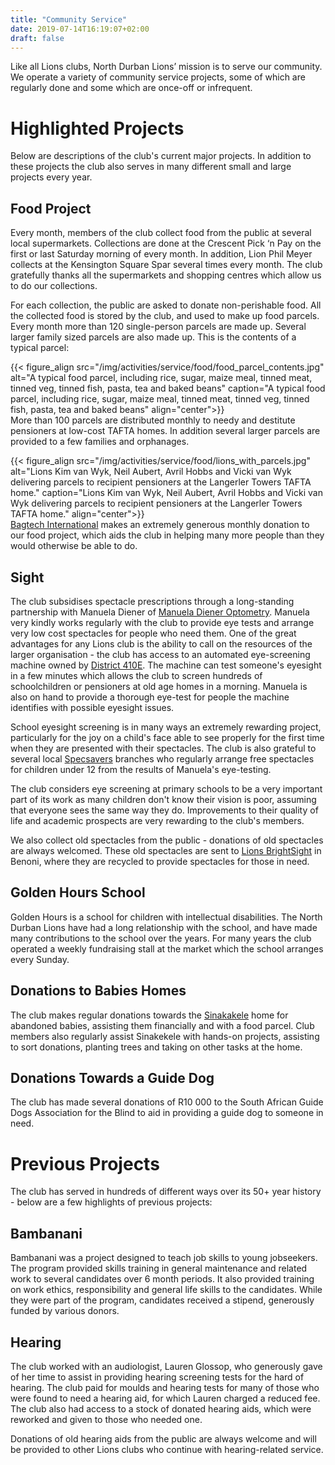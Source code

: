 ```yaml
---
title: "Community Service"
date: 2019-07-14T16:19:07+02:00
draft: false
---
```


Like all Lions clubs, North Durban Lions’ mission is to serve our community. We operate a variety of community service projects, some of which are regularly done and some which are once-off or infrequent.

# Highlighted Projects

Below are descriptions of the club's current major projects. In addition to these projects the club also serves in many different small and large projects every year.

## Food Project
Every month, members of the club collect food from the public at several local supermarkets. Collections are done at the Crescent Pick ‘n Pay on the first or last Saturday morning of every month. In addition, Lion Phil Meyer collects at the Kensington Square Spar several times every month. The club gratefully thanks all the supermarkets and shopping centres which allow us to do our collections.

For each collection, the public are asked to donate non-perishable food. All the collected food is stored by the club, and used to make up food parcels. Every month more than 120 single-person parcels  are made up. Several larger family sized parcels are also made up. This is the contents of a typical parcel:

{{< figure_align src="/img/activities/service/food/food_parcel_contents.jpg" alt="A typical food parcel, including rice, sugar, maize meal, tinned meat, tinned veg, tinned fish, pasta, tea and baked beans" caption="A typical food parcel, including rice, sugar, maize meal, tinned meat, tinned veg, tinned fish, pasta, tea and baked beans" align="center">}}
 \
More than 100 parcels are distributed monthly to needy and destitute pensioners at low-cost TAFTA homes. In addition several larger parcels are provided to a few families and orphanages.

{{< figure_align src="/img/activities/service/food/lions_with_parcels.jpg" alt="Lions Kim van Wyk, Neil Aubert, Avril Hobbs and Vicki van Wyk delivering parcels to recipient pensioners at the Langerler Towers TAFTA home." caption="Lions Kim van Wyk, Neil Aubert, Avril Hobbs and Vicki van Wyk delivering parcels to recipient pensioners at the Langerler Towers TAFTA home." align="center">}}
 \
[Bagtech International](http://www.bagtechint.com) makes an extremely generous monthly donation to our food project, which aids the club in helping many more people than they would otherwise be able to do.

## Sight
The club subsidises spectacle prescriptions through a long-standing partnership with Manuela Diener of [Manuela Diener Optometry](http://www.eyesa.co.za/). Manuela very kindly works regularly with the club to provide eye tests and arrange very low cost spectacles for people who need them. One of the great advantages for any Lions club is the ability to call on the resources of the larger organisation - the club has access to an automated eye-screening machine owned by [District 410E](https://lions410e.org.za/). The machine can test someone's eyesight in a few minutes which allows the club to screen hundreds of schoolchildren or pensioners at old age homes in a morning. Manuela is also on hand to provide a thorough eye-test for people the machine identifies with possible eyesight issues. 

School eyesight screening is in many ways an extremely rewarding project, particularly for the joy on a child's face able to see properly for the first time when they are presented with their spectacles. The club is also grateful to several local [Specsavers](https://www.specsavers.co.za/) branches who regularly arrange free spectacles for children under 12 from the results of Manuela's eye-testing.

The club considers eye screening at primary schools to be a very important part of its work as many children don't know their vision is poor, assuming that everyone sees the same way they do. Improvements to their quality of life and academic prospects are very rewarding to the club's members.

We also collect old spectacles from the public - donations of old spectacles are always welcomed. These old spectacles are sent to [Lions BrightSight](http://www.lionsbrightsight.co.za/ ) in Benoni, where they are recycled to provide spectacles for those in need.

## Golden Hours School
Golden Hours is a school for children with intellectual disabilities. The North Durban Lions have had a long relationship with the school, and have made many contributions to the school over the years. For many years the club operated a weekly fundraising stall at the market which the school arranges every Sunday.

## Donations to Babies Homes
The club makes regular donations towards the [Sinakakele](http://sinakekele.org.za/) home for abandoned babies, assisting them financially and with a food parcel. Club members also regularly assist Sinakekele with hands-on projects, assisting to sort donations, planting trees and taking on other tasks at the home.

## Donations Towards a Guide Dog
The club has made several donations of R10 000 to the South African Guide Dogs Association for the Blind to aid in providing a guide dog to someone in need.

# Previous Projects

The club has served in hundreds of different ways over its 50+ year history - below are a few highlights of previous projects:

## Bambanani
Bambanani was a project designed to teach job skills to young jobseekers. The program provided skills training in general maintenance and related work to several candidates over 6 month periods. It also provided training on work ethics, responsibility and general life skills to the candidates. While they were part of the program, candidates received a stipend, generously funded by various donors.

## Hearing
The club worked with an audiologist, Lauren Glossop, who generously gave of her time to assist in providing hearing screening tests for the hard of hearing. The club paid for moulds and hearing tests for many of those who were found to need a hearing aid, for which Lauren charged a reduced fee. The club also had access to a stock of donated hearing aids, which were reworked and given to those who needed one. 

Donations of old hearing aids from the public are always welcome and will be provided to other Lions clubs who continue with hearing-related service.

